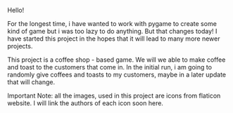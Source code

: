 Hello!

For the longest time, i have wanted to work with pygame to create some kind of game but i was too lazy to do anything. But that changes today! I have started this project in the hopes that it will lead to many more newer projects.

This project is a coffee shop - based game. We will we able to make coffee and toast to the customers that come in. In the initial run, i am going to randomly give coffees and toasts to my customers, maybe in a later update that will change.

Important Note: all the images, used in this project are icons from flaticon website. I will link the authors of each icon soon here.
